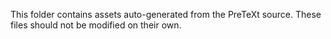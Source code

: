 This folder contains assets auto-generated from the PreTeXt source. These files should not be modified on their own.